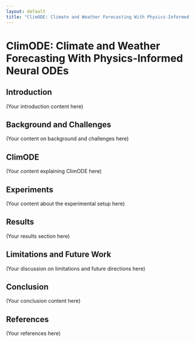 ```yaml
---
layout: default
title: "ClimODE: Climate and Weather Forecasting With Physics-Informed Neural ODEs"
---
```


# ClimODE: Climate and Weather Forecasting With Physics-Informed Neural ODEs

## Introduction
(Your introduction content here)

## Background and Challenges
(Your content on background and challenges here)

## ClimODE
(Your content explaining ClimODE here)

## Experiments
(Your content about the experimental setup here)

## Results
(Your results section here)

## Limitations and Future Work
(Your discussion on limitations and future directions here)

## Conclusion
(Your conclusion content here)

## References
(Your references here)
